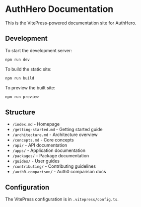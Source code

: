 # AuthHero Documentation

This is the VitePress-powered documentation site for AuthHero.

## Development

To start the development server:

```bash
npm run dev
```

To build the static site:

```bash
npm run build
```

To preview the built site:

```bash
npm run preview
```

## Structure

- `/index.md` - Homepage
- `/getting-started.md` - Getting started guide
- `/architecture.md` - Architecture overview
- `/concepts.md` - Core concepts
- `/api/` - API documentation
- `/apps/` - Application documentation
- `/packages/` - Package documentation
- `/guides/` - User guides
- `/contributing/` - Contributing guidelines
- `/auth0-comparison/` - Auth0 comparison docs

## Configuration

The VitePress configuration is in `.vitepress/config.ts`.

